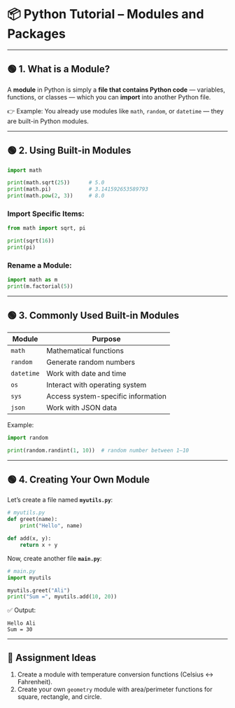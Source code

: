 # 📦 **Python Tutorial – Modules and Packages**

---

## 🟢 **1. What is a Module?**

A **module** in Python is simply a **file that contains Python code** — variables, functions, or classes — which you can **import** into another Python file.

👉 Example:
You already use modules like `math`, `random`, or `datetime` — they are built-in Python modules.

---

## 🟢 **2. Using Built-in Modules**

```python
import math

print(math.sqrt(25))      # 5.0
print(math.pi)            # 3.141592653589793
print(math.pow(2, 3))     # 8.0
```

### Import Specific Items:

```python
from math import sqrt, pi

print(sqrt(16))
print(pi)
```

### Rename a Module:

```python
import math as m
print(m.factorial(5))
```

---

## 🟢 **3. Commonly Used Built-in Modules**

| Module     | Purpose                            |
| ---------- | ---------------------------------- |
| `math`     | Mathematical functions             |
| `random`   | Generate random numbers            |
| `datetime` | Work with date and time            |
| `os`       | Interact with operating system     |
| `sys`      | Access system-specific information |
| `json`     | Work with JSON data                |

Example:

```python
import random

print(random.randint(1, 10))  # random number between 1–10
```

---

## 🟢 **4. Creating Your Own Module**

Let’s create a file named **`myutils.py`**:

```python
# myutils.py
def greet(name):
    print("Hello", name)

def add(x, y):
    return x + y
```

Now, create another file **`main.py`**:

```python
# main.py
import myutils

myutils.greet("Ali")
print("Sum =", myutils.add(10, 20))
```

✅ Output:

```
Hello Ali
Sum = 30
```

---

## 🧠 **Assignment Ideas**

1. Create a module with temperature conversion functions (Celsius ↔ Fahrenheit).
2. Create your own `geometry` module with area/perimeter functions for square, rectangle, and circle.

